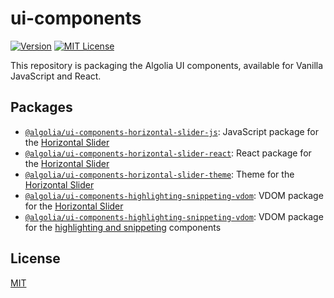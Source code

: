 # ui-components

[![Version](https://img.shields.io/npm/v/@algolia/ui-components-horizontal-slider-js.svg?style=flat-square)](https://www.npmjs.com/package/@algolia/ui-components-horizontal-slider-js) [![MIT License](https://img.shields.io/badge/License-MIT-green.svg?style=flat-square)](LICENSE)

This repository is packaging the Algolia UI components, available for Vanilla JavaScript and React.

## Packages

- [`@algolia/ui-components-horizontal-slider-js`](/packages/horizontal-slider-js): JavaScript package for the [Horizontal Slider](/packages/horizontal-slider-js)
- [`@algolia/ui-components-horizontal-slider-react`](/packages/horizontal-slider-react): React package for the [Horizontal Slider](/packages/horizontal-slider-react)
- [`@algolia/ui-components-horizontal-slider-theme`](/packages/horizontal-slider-theme): Theme for the [Horizontal Slider](/packages/horizontal-slider-js)
- [`@algolia/ui-components-highlighting-snippeting-vdom`](/packages/horizontal-slider-vdom): VDOM package for the [Horizontal Slider](/packages/horizontal-slider-js)
- [`@algolia/ui-components-highlighting-snippeting-vdom`](/packages/highlighting-snippeting-vdom): VDOM package for the [highlighting and snippeting](https://www.algolia.com/doc/guides/building-search-ui/ui-and-ux-patterns/highlighting-snippeting/react-hooks/) components

## License

[MIT](LICENSE)
